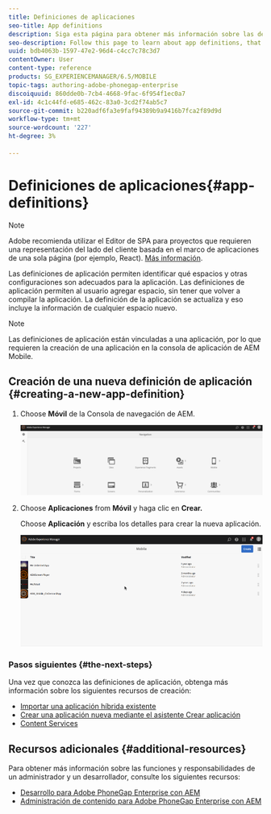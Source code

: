 ```yaml
---
title: Definiciones de aplicaciones
seo-title: App definitions
description: Siga esta página para obtener más información sobre las definiciones de aplicaciones, que son una forma de identificar qué espacios y otras configuraciones son adecuadas para la aplicación. Las definiciones de aplicación permiten al usuario agregar espacio, sin tener que volver a compilar la aplicación.
seo-description: Follow this page to learn about app definitions, that are a way to identify what spaces and other configurations are appropriate for the app. App definitions allows the user to add space, without having to recompile the app.
uuid: bdb4063b-1597-47e2-96d4-c4cc7c78c3d7
contentOwner: User
content-type: reference
products: SG_EXPERIENCEMANAGER/6.5/MOBILE
topic-tags: authoring-adobe-phonegap-enterprise
discoiquuid: 860dde0b-7cb4-4668-9fac-6f954f1ec0a7
exl-id: 4c1c44fd-e685-462c-83a0-3cd2f74ab5c7
source-git-commit: b220adf6fa3e9faf94389b9a9416b7fca2f89d9d
workflow-type: tm+mt
source-wordcount: '227'
ht-degree: 3%

---
```


# Definiciones de aplicaciones{#app-definitions}

>[!NOTE]
>
>Adobe recomienda utilizar el Editor de SPA para proyectos que requieren una representación del lado del cliente basada en el marco de aplicaciones de una sola página (por ejemplo, React). [Más información](/help/sites-developing/spa-overview.md).

Las definiciones de aplicación permiten identificar qué espacios y otras configuraciones son adecuados para la aplicación. Las definiciones de aplicación permiten al usuario agregar espacio, sin tener que volver a compilar la aplicación. La definición de la aplicación se actualiza y eso incluye la información de cualquier espacio nuevo.

>[!NOTE]
>
>Las definiciones de aplicación están vinculadas a una aplicación, por lo que requieren la creación de una aplicación en la consola de aplicación de AEM Mobile.

## Creación de una nueva definición de aplicación {#creating-a-new-app-definition}

1. Choose **Móvil** de la Consola de navegación de AEM.

   ![chlimage_1-170](assets/chlimage_1-170.png)

1. Choose **Aplicaciones** from **Móvil** y haga clic en **Crear.**

   Choose **Aplicación** y escriba los detalles para crear la nueva aplicación.

   ![imagen_1-11](assets/chlimage_1-11.gif)

### Pasos siguientes {#the-next-steps}

Una vez que conozca las definiciones de aplicación, obtenga más información sobre los siguientes recursos de creación:

* [Importar una aplicación híbrida existente](/help/mobile/phonegap-adding-content-to-imported-app.md)
* [Crear una aplicación nueva mediante el asistente Crear aplicación](/help/mobile/phonegap-create-new-app.md)
* [Content Services](/help/mobile/develop-content-as-a-service.md)

## Recursos adicionales {#additional-resources}

Para obtener más información sobre las funciones y responsabilidades de un administrador y un desarrollador, consulte los siguientes recursos:

* [Desarrollo para Adobe PhoneGap Enterprise con AEM](/help/mobile/developing-in-phonegap.md)
* [Administración de contenido para Adobe PhoneGap Enterprise con AEM](/help/mobile/administer-phonegap.md)
